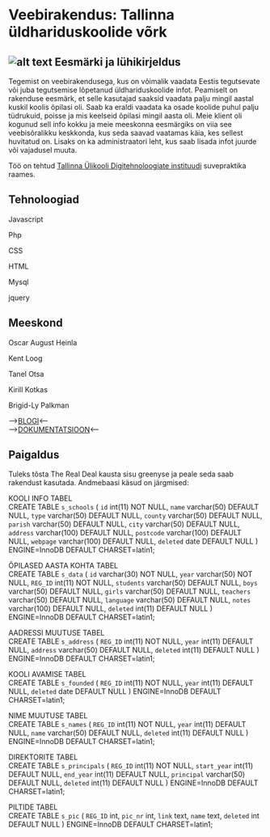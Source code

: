 Veebirakendus: Tallinna üldhariduskoolide võrk
===
![alt text](http://www.tlu.ee/~oaheinla/pildid/kooli%20leht.PNG)
Eesmärki ja lühikirjeldus
---
Tegemist on veebirakendusega, kus on võimalik vaadata Eestis tegutsevate või juba tegutsemise lõpetanud üldhariduskoolide infot. Peamiselt on rakenduse eesmärk, et selle kasutajad saaksid vaadata palju mingil aastal kuskil koolis õpilasi oli. Saab ka eraldi vaadata ka osade koolide puhul palju tüdrukuid, poisse ja mis keelseid õpilasi mingil aasta oli. Meie klient oli kogunud sell info kokku ja meie meeskonna eesmärgiks on viia see veebisõralikku keskkonda, kus seda saavad vaatamas käia, kes sellest huvitatud on. Lisaks on ka administraatori leht, kus saab lisada infot juurde või vajadusel muuta.

Töö on tehtud [Tallinna Ülikooli Digitehnoloogiate instituudi](https://www.tlu.ee/et/Digitehnoloogiate-instituut) suvepraktika raames.

Tehnoloogiad
---
Javascript

Php  

CSS  

HTML  

Mysql  

jquery  

Meeskond  
---
Oscar August Heinla  

Kent Loog  

Tanel Otsa  

Kirill Kotkas  

Brigid-Ly Palkman  

-->[BLOGI](http://suvepraktika.cs.tlu.ee/2017/ryhm01/)<--  
-->[DOKUMENTATSIOON](https://drive.google.com/file/d/0B3C5YL453O5BLUhJNDRNT1ZmZTA/view)<--

Paigaldus
---
Tuleks tõsta The Real Deal kausta sisu greenyse ja peale seda saab rakendust kasutada.
Andmebaasi käsud on järgmised:

KOOLI INFO TABEL  
CREATE TABLE `s_schools` (
  `id` int(11) NOT NULL,
  `name` varchar(50) DEFAULT NULL,
  `type` varchar(50) DEFAULT NULL,
  `county` varchar(50) DEFAULT NULL,
  `parish` varchar(50) DEFAULT NULL,
  `city` varchar(50) DEFAULT NULL,
  `address` varchar(100) DEFAULT NULL,
  `postcode` varchar(100) DEFAULT NULL,
  `webpage` varchar(100) DEFAULT NULL,
  `deleted` date DEFAULT NULL
) ENGINE=InnoDB DEFAULT CHARSET=latin1;

ÕPILASED AASTA KOHTA TABEL  
CREATE TABLE `s_data` (
  `id` varchar(30) NOT NULL,
  `year` varchar(50) NOT NULL,
  `REG_ID` int(11) NOT NULL,
  `students` varchar(50) DEFAULT NULL,
  `boys` varchar(50) DEFAULT NULL,
  `girls` varchar(50) DEFAULT NULL,
  `teachers` varchar(50) DEFAULT NULL,
  `language` varchar(50) DEFAULT NULL,
  `notes` varchar(100) DEFAULT NULL,
  `deleted` int(11) DEFAULT NULL
) ENGINE=InnoDB DEFAULT CHARSET=latin1;

AADRESSI MUUTUSE TABEL  
CREATE TABLE `s_address` (
  `REG_ID` int(11) NOT NULL,
  `year` int(11) DEFAULT NULL,
  `address` varchar(50) DEFAULT NULL,
  `deleted` int(11) DEFAULT NULL
) ENGINE=InnoDB DEFAULT CHARSET=latin1;

KOOLI AVAMISE TABEL  
CREATE TABLE `s_founded` (
  `REG_ID` int(11) NOT NULL,
  `year` int(11) DEFAULT NULL,
  `deleted` date DEFAULT NULL
) ENGINE=InnoDB DEFAULT CHARSET=latin1;

NIME MUUTUSE TABEL  
CREATE TABLE `s_names` (
  `REG_ID` int(11) NOT NULL,
  `year` int(11) DEFAULT NULL,
  `name` varchar(50) DEFAULT NULL,
  `deleted` int(11) DEFAULT NULL
) ENGINE=InnoDB DEFAULT CHARSET=latin1;

DIREKTORITE TABEL  
CREATE TABLE `s_principals` (
  `REG_ID` int(11) NOT NULL,
  `start_year` int(11) DEFAULT NULL,
  `end_year` int(11) DEFAULT NULL,
  `principal` varchar(50) DEFAULT NULL,
  `deleted` int(11) DEFAULT NULL
) ENGINE=InnoDB DEFAULT CHARSET=latin1;

PILTIDE TABEL  
CREATE TABLE `s_pic` (
  `REG_ID` int,
  `pic_nr` int,
  `link` text,
  `name` text,
  `deleted` int DEFAULT NULL
) ENGINE=InnoDB DEFAULT CHARSET=latin1;